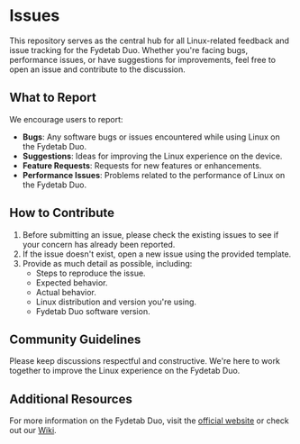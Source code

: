 # Issues

This repository serves as the central hub for all Linux-related feedback and issue tracking for the Fydetab Duo. 
Whether you're facing bugs, performance issues, or have suggestions for improvements, feel free to open an issue and contribute to the discussion.

## What to Report
We encourage users to report:
- **Bugs**: Any software bugs or issues encountered while using Linux on the Fydetab Duo.
- **Suggestions**: Ideas for improving the Linux experience on the device.
- **Feature Requests**: Requests for new features or enhancements.
- **Performance Issues**: Problems related to the performance of Linux on the Fydetab Duo.

## How to Contribute
1. Before submitting an issue, please check the existing issues to see if your concern has already been reported.
2. If the issue doesn't exist, open a new issue using the provided template.
3. Provide as much detail as possible, including:
   - Steps to reproduce the issue.
   - Expected behavior.
   - Actual behavior.
   - Linux distribution and version you're using.
   - Fydetab Duo software version.

## Community Guidelines
Please keep discussions respectful and constructive. We're here to work together to improve the Linux experience on the Fydetab Duo.

## Additional Resources
For more information on the Fydetab Duo, visit the [official website](https://fydetabduo.com) or check out our [Wiki](https://wiki.fydetabduo.com).
